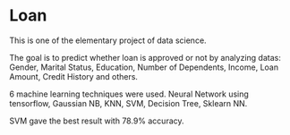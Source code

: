 # Loan

This is one of the elementary project of data science.  

The goal is  to predict whether loan is approved or not by analyzing datas: Gender, Marital Status, Education, Number of Dependents, Income, Loan Amount, Credit History and others.

6 machine learning techniques were used.  Neural Network using tensorflow, Gaussian NB, KNN, SVM, Decision Tree, Sklearn NN.  

SVM gave the best result with 78.9% accuracy.  
